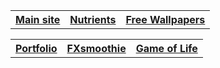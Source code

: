 <table>
  <tr>
    <th><a href="https://teaguehannam.com">Main site</a></th>
    <th><a href="https://teaguehannam.info/home">Nutrients</a></th>
    <th><a href="https://react-media-hosting.netlify.app/wallpapers">Free Wallpapers</a></th>
  </tr>
</table>
<table>
  <tr>
    <th><a href="https://portfolio.teaguehannam.com">Portfolio</a></th>
    <th><a href="https://fxsmoothie.com/">FXsmoothie</a></th>
    <th><a href="https://tea-game-of-life.netlify.app/">Game of Life</a></th>
  </tr>
</table>
